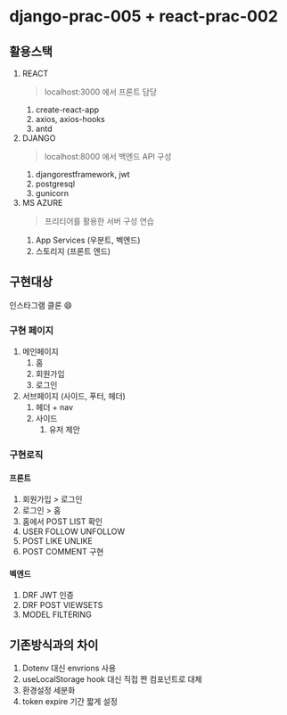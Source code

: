 # django-prac-005 + react-prac-002

## 활용스택

1. REACT
   > localhost:3000 에서 프론트 담당
   1. create-react-app
   2. axios, axios-hooks
   3. antd
2. DJANGO
   > localhost:8000 에서 백엔드 API 구성
   1. djangorestframework, jwt
   2. postgresql
   3. gunicorn
3. MS AZURE
   > 프리티어를 활용한 서버 구성 연습
   1. App Services (우분트, 벡엔드)
   2. 스토리지 (프론트 엔드)


## 구현대상

인스타그램 클론 :smile:

### 구현 페이지
1. 메인페이지
   1. 홈
   2. 회원가입
   3. 로그인
2. 서브페이지 (사이드, 푸터, 헤더)
   1. 헤더 + nav
   2. 사이드
      1. 유저 제안

### 구현로직
#### 프론트

1. 회원가입 > 로그인
2. 로그인 > 홈
3. 홈에서 POST LIST 확인
4. USER FOLLOW UNFOLLOW
5. POST LIKE UNLIKE
6. POST COMMENT 구현

#### 벡엔드

1. DRF JWT 인증
2. DRF POST VIEWSETS
3. MODEL FILTERING


## 기존방식과의 차이

1. Dotenv 대신 envrions 사용
2. useLocalStorage hook 대신 직접 짠 컴포넌트로 대체
3. 환경설정 세분화
4. token expire 기간 짧게 설정
